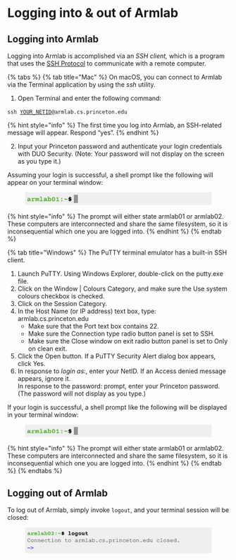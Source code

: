 # Logging into & out of Armlab

## Logging into Armlab

Logging into Armlab is accomplished via an _SSH client,_ which is a program that uses the [SSH Protocol](ssh-protocol.md) to communicate with a remote computer.

{% tabs %}
{% tab title="Mac" %}
On macOS, you can connect to Armlab via the Terminal application by using the _ssh_ utility.&#x20;

1. Open Terminal and enter the following command:

<pre class="language-bash"><code class="lang-bash">ssh <a data-footnote-ref href="#user-content-fn-1">YOUR_NETID</a>@armlab.cs.princeton.edu
</code></pre>

{% hint style="info" %}
The first time you log into Armlab, an SSH-related message will appear. Respond “yes”.
{% endhint %}

2. Input your Princeton password and authenticate your login credentials with DUO Security. (Note: Your password will not display on the screen as you type it.)

Assuming your login is successful, a shell prompt like the following will appear on your terminal window:

<figure><img src="../../../.gitbook/assets/Screenshot 2023-04-23 at 3.12.10 PM.png" alt=""><figcaption></figcaption></figure>

{% hint style="info" %}
The prompt will either state armlab01 or armlab02. These computers are interconnected and share the same filesystem, so it is inconsequential which one you are logged into.
{% endhint %}
{% endtab %}

{% tab title="Windows" %}
The PuTTY terminal emulator has a built-in SSH client.

1. Launch PuTTY. Using Windows Explorer, double-click on the putty.exe file.
2. Click on the Window | Colours Category, and make sure the Use system colours checkbox is checked.
3. Click on the Session Category.
4. In the Host Name (or IP address) text box, type:\
   armlab.cs.princeton.edu
   * Make sure that the Port text box contains 22.
   * Make sure the Connection type radio button panel is set to SSH.
   * Make sure the Close window on exit radio button panel is set to Only on clean exit.
5. Click the Open button. If a PuTTY Security Alert dialog box appears, click Yes.
6. In response to _login as:_, enter your NetID. If an Access denied message appears, ignore it.\
   In response to the password: prompt, enter your Princeton password. (The password will not display as you type.)

If your login is successful, a shell prompt like the following will be displayed in your terminal window:

<figure><img src="../../../.gitbook/assets/Screenshot 2023-04-23 at 3.12.10 PM.png" alt=""><figcaption></figcaption></figure>

{% hint style="info" %}
The prompt will either state armlab01 or armlab02. These computers are interconnected and share the same filesystem, so it is inconsequential which one you are logged into.
{% endhint %}
{% endtab %}
{% endtabs %}

## Logging out of Armlab

To log out of Armlab, simply invoke `logout`, and your terminal session will be closed:

<figure><img src="../../../.gitbook/assets/Screenshot 2023-05-09 at 3.44.12 PM.png" alt=""><figcaption></figcaption></figure>

[^1]: Replace with your real NetID.
